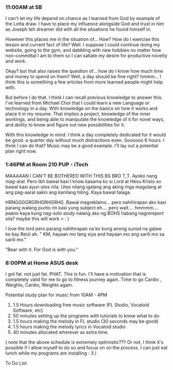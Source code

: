 
### 11:00AM at SB

I can't let my life depend on chance as I learned from God by example of the Lotta draw. I have to place my influence alongside God and trust in him as Joseph teh dreamer did with all the situations he found himself in.

However this places me in the situation of... How? How do I exercise this lesson and current fact of life? Well. I suppose I could continue doing my website, going to the gym, and dabbling with new hobbies no matter how non-committal I am to them so I can satiate my desire for productive novelty and work.

Okay? but that also raises the question of... how do I know how much time and money to spend on them? Well, a day should be fine right? hmmm... I think this is something a few articles from more learned people might help with.

But before I do that. I think I can recall previous knowledge to answer this. I've learned from Michael Choi that I could learn a new Language or technology in a day. With knowledge on the basics on how it works and place it in my resume. That implies a project, knowledge of the inner workings, and being able to manipulate the knowledge of it for novel ways, and ability to know and figure out new possibilities for it.

With this knowledge in mind. I think a day completely dedicated for it would be good. a quarter day without much distractions even. Soooooo 6 hours. I think I can do that? Music may be a good example. I'll lay out a potential plan right now.

### 1:46PM at Room 210 PUP - iTech

MAAAAAN I CAN'T BE BOTHERED WITH THIS BS BRO T_T. Ayoko nang mag-aral. Pero tbh bawal kasi I know kasama ko si Lord at Hesu Kristo so bawal kasi ayun utos nila. Utos nilang igalang ang aking mga magulang at ang pag-aaral sakin ang kanilang hiling. Kaya bawal talaga.

HRNGGGGRGRHGRHGRHG. Bawal magreklamo... pero nahihirapan ako kasi parang walang punto rin kasi yung subject eh.... pero wait.... hmmmm.... paano kaya kung nag-solo study nalang ako ng BOHS habang nagrereport sila? maybe this will work > : )

I love the lord pero parang nahihirapan na ko kung anong sunod na galaw ko kay Reizi ah. " KM, hayaan mo lang siya and hayaan mo ang sarili mo sa sarili mo."

"Bear with it. For God is with you."

### 8:00PM at Home ASUS desk

I got fat. not just fat. PHAT. This is fun. I'll have a motivation that is completely valid for me to go to fitness journey again. Time to go Cardio , Weights, Cardio, Weights again.


Potential study plan for music from 10AM - 4PM
1. 1.5 Hours downloading free music software (FL Studio, Vocaloid Software, etc)
2. 50 minutes setting up the programs with tutorials to know what to do
3. 1.5 hours making the melody in FL studio (30 seconds may be good)
4. 1.5 hours making the melody lyrics in Vocaloid studio
5. 40 minutes allocated wherever as extra time.

( note that the above schedule is extremely optimistic??? Or not, I think it's possible if I allow myself to do so and focus on on the process. I can just eat lunch while my programs are installing : 3 )


To Do List